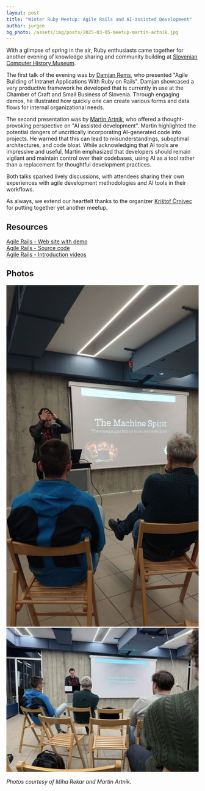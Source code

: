 ```yaml
---
layout: post
title: "Winter Ruby Meetup: Agile Rails and AI-assisted Development"
author: jurgen
bg_photo: /assets/img/posts/2025-03-05-meetup-martin-artnik.jpg
---
```


With a glimpse of spring in the air, Ruby enthusiasts came together for another evening of knowledge sharing and community building at [Slovenian Computer History Museum].

The first talk of the evening was by [Damjan Rems], who presented "Agile Building of Intranet Applications With Ruby on Rails". Damjan showcased a very productive framework he developed that is currently in use at the Chamber of Craft and Small Business of Slovenia. Through engaging demos, he illustrated how quickly one can create various forms and data flows for internal organizational needs.

The second presentation was by [Martin Artnik], who offered a thought-provoking perspective on "AI assisted development". Martin highlighted the potential dangers of uncritically incorporating AI-generated code into projects. He warned that this can lead to misunderstandings, suboptimal architectures, and code bloat. While acknowledging that AI tools are impressive and useful, Martin emphasized that developers should remain vigilant and maintain control over their codebases, using AI as a tool rather than a replacement for thoughtful development practices.

Both talks sparked lively discussions, with attendees sharing their own experiences with agile development methodologies and AI tools in their workflows.

As always, we extend our heartfelt thanks to the organizer [Krištof Črnivec] for putting together yet another meetup.

## Resources

<a href="https://agile-rails.com" target="_blank">Agile Rails - Web site with demo</a> <br>
<a href="https://github.com/agile-rails" target="_blank">Agile Rails - Source code</a> <br>
<a href="https://www.youtube.com/playlist?list=PLM66pztpUC0DVAqZvIAqH3Khb_RzJdD3W" target="_blank">Agile Rails - Introduction videos</a> <br>

## Photos

<div class="gallery">
  <a href="/assets/img/posts/2025-03-05-meetup-martin-artnik.jpg" target="_blank" >
    <img src="/assets/img/posts/2025-03-05-meetup-martin-artnik.jpg" alt="Group photo of the winter meetup attendees">
  </a>
  <a href="/assets/img/posts/2025-03-05-meetup-martin-artnik.jpeg" target="_blank" >
    <img src="/assets/img/posts/2025-03-05-meetup-martin-artnik.jpeg" alt="Martin Artnik discussing AI-assisted development">
  </a>
</div>

_Photos courtesy of Miha Rekar and Martin Artnik._

[Damjan Rems]: https://github.com/drgcms
[Martin Artnik]: https://github.com/artoartnik
[Krištof Črnivec]: https://www.linkedin.com/in/kristof-crnivec
[Slovenian Computer History Museum]: https://www.racunalniski-muzej.si/
